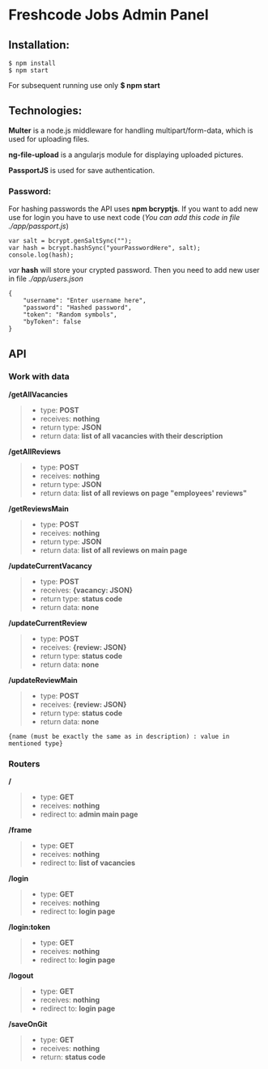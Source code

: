 Freshcode Jobs Admin Panel
==========================

Installation:
-------------
```
$ npm install
$ npm start
```
For subsequent running use only **$ npm start**

Technologies:
-------------
**Multer** is a node.js middleware for handling multipart/form-data, which is used for uploading files.

**ng-file-upload** is a angularjs module for displaying uploaded pictures.

**PassportJS** is used for save authentication.

### Password:

For hashing passwords the API uses **npm bcryptjs**. 
If you want to add new use for login you have to use next code (*You can add this code in file ./app/passport.js*)

```
var salt = bcrypt.genSaltSync("");
var hash = bcrypt.hashSync("yourPasswordHere", salt);
console.log(hash);
```

*var* **hash** will store your crypted password. 
Then you need to add new user in file *./app/users.json*
```
{
    "username": "Enter username here",
    "password": "Hashed password",
    "token": "Random symbols",
    "byToken": false
}
```

API
---
### Work with data
**/getAllVacancies**
> - type: **POST**
> - receives: **nothing**
> - return type: **JSON**
> - return data: **list of all vacancies with their description**

**/getAllReviews**
> - type: **POST**
> - receives: **nothing**
> - return type: **JSON**
> - return data: **list of all reviews on page "employees' reviews"**

**/getReviewsMain**
> - type: **POST**
> - receives: **nothing**
> - return type: **JSON**
> - return data: **list of all reviews on main page**

**/updateCurrentVacancy**
> - type: **POST**
> - receives: **{vacancy: JSON}**
> - return type: **status code**
> - return data: **none**

**/updateCurrentReview**
> - type: **POST**
> - receives: **{review: JSON}**
> - return type: **status code**
> - return data: **none**

**/updateReviewMain**
> - type: **POST**
> - receives: **{review: JSON}**
> - return type: **status code**
> - return data: **none**

```
{name (must be exactly the same as in description) : value in mentioned type}
```

### Routers

**/**
> - type: **GET**
> - receives: **nothing**
> - redirect to: **admin main page**

**/frame**
> - type: **GET**
> - receives: **nothing**
> - redirect to: **list of vacancies**

**/login**
> - type: **GET**
> - receives: **nothing**
> - redirect to: **login page**

**/login:token**
> - type: **GET**
> - receives: **nothing**
> - redirect to: **login page**

**/logout**
> - type: **GET**
> - receives: **nothing**
> - redirect to: **login page**

**/saveOnGit**
> - type: **GET**
> - receives: **nothing**
> - return: **status code**

